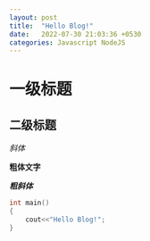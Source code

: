 ```yaml
---
layout: post
title:  "Hello Blog!"
date:   2022-07-30 21:03:36 +0530
categories: Javascript NodeJS
---
```

# 一级标题

## 二级标题

*斜体*

**粗体文字**

***粗斜体***
```C
int main()
{
    cout<<"Hello Blog!";
}
```



